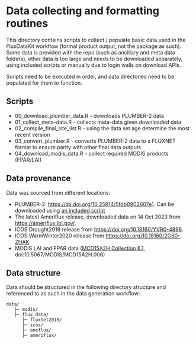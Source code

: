 # Data collecting and formatting routines

This directory contains scripts to collect / populate basic data used in the
FluxDataKit workflow (formal product output, not the package as such). Some
data is provided with the repo (such as ancillary and meta data folders), other
data is too large and needs to be downloaded separately, using included scripts
or manually due to login walls on download APIs.

Scripts need to be executed in order, and data directories need to be populated
for them to function.

## Scripts

- 00_download_plumber_data.R - downloads PLUMBER-2 data
- 01_collect_meta-data.R - collects meta-data given downloaded data
- 02_compile_final_site_list.R - using the data set age determine the most recent version
- 03_convert_plumber.R - converts PLUMBER-2 data to a FLUXNET format to ensure parity with other final data outputs
- 04_download_modis_data.R - collect required MODIS products (FPAR/LAI)

## Data provenance

Data was sourced from different locations:

- PLUMBER-2: https://dx.doi.org/10.25914/5fdb0902607e1. Can be downloaded using [an included script](https://github.com/geco-bern/FluxDataKit/blob/main/data-raw/00_download_plumber_data.R)
- The latest Ameriflux release, downloaded data on 14 Oct 2023 from https://ameriflux.lbl.gov/.
- ICOS Drought2018 release from https://doi.org/10.18160/YVR0-4898.
- ICOS WarmWinter2020 release from https://doi.org/10.18160/2G60-ZHAK.
- MODIS LAI and FPAR data ([MCD15A2H Collection 6.1](https://lpdaac.usgs.gov/products/mcd15a2hv006/), doi:10.5067/MODIS/MCD15A2H.006)

## Data structure

Data should be structured in the following directory structure and referenced
to as such in the data generation workflow:

```
data/
   ├─ modis/
   ├─ flux_data/
      ├─ fluxnet2015/
      ├─ icos/
      ├─ oneflux/
      ├─ ameriflux/
```
